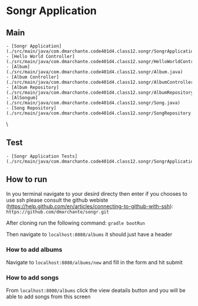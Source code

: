 # Songr Application

  ## Main
    - [Songr Application](./src/main/java/com.dmarchante.code401d4.class12.songr/SongrApplication.java)
    - [Hello World Controller](./src/main/java/com.dmarchante.code401d4.class12.songr/HelloWorldController.java)
    - [Album](./src/main/java/com.dmarchante.code401d4.class12.songr/Album.java)
    - [Album Controller](./src/main/java/com.dmarchante.code401d4.class12.songr/AlbumController.java)
    - [Album Repository](./src/main/java/com.dmarchante.code401d4.class12.songr/AlbumRepository.java)
    - [AlSongum](./src/main/java/com.dmarchante.code401d4.class12.songr/Song.java)
    - [Song Repository](./src/main/java/com.dmarchante.code401d4.class12.songr/SongRepository.java)
\
   ## Test
    - [Songr Application Tests](./src/main/java/com.dmarchante.code401d4.class12.songr/SongrApplicationTests.java)

  ## How to run

  In you terminal navigate to your desird directy then enter if you chooses to use ssh please consult the github webiste (https://help.github.com/en/articles/connecting-to-github-with-ssh):
  `https://github.com/dmarchante/songr.git`

  After cloning run the following command:
  `gradle bootRun`

  Then navigate to `localhost:8080/albums` it should just have a header

  ### How to add albums

  Navigate to `localhost:8080/albums/new` and fill in the form and hit submit

  ### How to add songs

  From `localhost:8080/albums` click the view deatails button and you will be able to add songs from this screen

